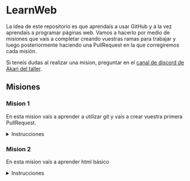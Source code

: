 # LearnWeb

La idea de este repositorio es que aprendaís a usar GitHub y a la vez aprendaís a programar páginas web. Vamos a hacerlo por medio de misiones que vaís a completar creando vuestras ramas para trabajar y luego posteriormente haciendo una PullRequest en la que corregiremos cada misión. 

Si teneís dudas al realizar una mision, preguntar en el [canal de discord de Akari del taller](https://discord.gg/KAexdz3 "canal de discord de Akari del taller").

## Misiones

### Mision 1

En esta mision vaís a aprender a utilizar git y vaís a crear vuestra primera PullRequest.

<details>
  <summary> Instrucciones</summary>

#### Pasos simples

1. Instalar git desde [aquí](https://git-scm.com/ "aquí").
1. `git clone https://github.com/AkariWorksDev/WebLearn.git`
1. `git pull`
1. `git status`
Debería decirte **On branch master**
1. `git branch TUNOMBRE-mision1`
Este comando no devuelve nada, crealo con tu nombre, por ejemplo **Borja-mision1**.
1. `git checkout TUNOMBRE-mision1`
1. `git status`
Debería decirte **On branch TUNOMBRE-mision1**
1. En la raíz, es decir, en la carpeta principal, crea una carpeta con el nombre de tu usuario de git. Dentro crea un archivo txt con algo escrito.
1. `git add .` incluyendo el punto.
1. `git commit -m "Descripción corta de qué has hecho"`. 
1. `git push`
1. Ahora crea la pull request y pide que te lo corrijan.

#### Más información

- En [esta](https://git-scm.com/docs/git-clone "esta") página tienes información sobre el comando git clone.
- En [esta](https://git-scm.com/docs/git-pull "esta") página tienes información sobre el comando git pull.
- En [esta](https://git-scm.com/docs/git-branch "esta") página tienes información sobre cómo crear una rama.
- En [esta](https://git-scm.com/docs/git-checkout "esta") página tienes información sobre el comando git clone.
- En [esta](https://git-scm.com/docs/git-add "esta") página tienes información sobre cómo staggear archivos para commitearlos.
- En [esta](https://git-scm.com/docs/git-commit "esta") página tienes información sobre cómo **commitear** los archivos que has **staggeado**.
- En [esta](https://git-scm.com/docs/git-push "esta") página tienes información sobre cómo pushear.
- Has completado la mision 1. Ahora pídele a alguien del equipo [Master](https://github.com/orgs/AkariWorksDev/teams/master "Master") de Akari que te lo corrija creando la pull request desde la web de GitHub.
<img src="https://i.imgur.com/QYhCBWt.jpg"/>

</details>

### Mision 2

En esta mision vaís a aprender html básico

<details>
  <summary> Instrucciones</summary>

#### Pasos simples

1. `git pull`
2. `git status`
Debería decirte **On branch master** Si no, haz `git checkout master` y luego haz `git pull` de nuevo
3. `git branch TUNOMBRE-mision2`
4. `git checkout TUNOMBRE-mision2`
5. `git status`
Debería decirte **On branch TUNOMBRE-mision2**
6. Dentro de la carpeta con tu nombre crea 2 carpetas. Una con nombre **mision1** y otra con nombre **mision2**
7. Mete el archivo .txt de la anterior misión en la carpeta **mision1**
8. Dentro de la carpeta mision2 crea un archivo con nombre **index.html**
9. Vamos a editar el archivo **index.html**. Primero creamos las dos secciones básicas en un html: 
```html
<!DOCTYPE html>
<html>
  <head></head>
  <body></body>
</html>
```
- `<!DOCTYPE html>` Define el archivo como un documento html. A veces no se les pone .html al final a los archivos. Sin esta extensión esta etiqueta le diría al navegador que es un html.
- `<html>` Define el inicio y final de un código html
- `<head>` Define la información del documento
- `<body>` Define el contenido del documento
- Las etiquetas en html pueden ponerse cómo apertura de la etiqueta con sus parámetros, valores de parámetros, contenido + cierre de etiqueta:
```html
<etiqueta param1 = "valorparam1" > Contenido etiqueta </etiqueta>
```
- También pueden ponerse cómo etiqueta sin cierre con sus parámetros:
```html
<etiqueta param1 = "valorparam1" >
```
- Esta última se suele usar por ejemplo para añadir imágenes a una web:
```html
<img src="imagen.gif" height="42" width="42">
```
- Existen muchas etiquetas. Investiga las que añado a continuación y añádelas dentro de nuestro código en **head** o **body** según  corresponda. Más información abajo.
  - a
  - img
  - br
  - p
  - h1
  - input
  - button 
  - div
  - title
  - !--

10. Cuando creas que tu página web está bien formada y contiene todos los tags anteriores ejecuta el comando `git add .` incluyendo el punto.
11. `git commit -m "Descripción corta de qué has hecho"`. 
12. `git add .`
13. `git commit -m "Descripción corta de qué has hecho"`. 
14. `git push`
15. Ahora crea la pull request y pide que te lo corrijan.
16. `git push`

#### Más información
- En [esta](https://www.w3schools.com/tags/tag_a.asp "esta")        página tienes información sobre la etiqueta **a**.
- En [esta](https://www.w3schools.com/tags/tag_img.asp "esta")      página tienes información sobre la etiqueta **img**.
- En [esta](https://www.w3schools.com/tags/tag_br.asp "esta")       página tienes información sobre la etiqueta **br**.
- En [esta](https://www.w3schools.com/tags/tag_p.asp "esta")        página tienes información sobre la etiqueta **p**.
- En [esta](https://www.w3schools.com/tags/tag_hn.asp "esta")       página tienes información sobre la etiqueta **h1**.
- En [esta](https://www.w3schools.com/tags/tag_input.asp "esta")    página tienes información sobre la etiqueta **input**.
- En [esta](https://www.w3schools.com/tags/tag_button.asp "esta")   página tienes información sobre la etiqueta **button**.
- En [esta](https://www.w3schools.com/tags/tag_div.asp "esta")      página tienes información sobre la etiqueta **div**.
- En [esta](https://www.w3schools.com/tags/tag_title.asp "esta")    página tienes información sobre la etiqueta **title**.
- En [esta](https://www.w3schools.com/tags/tag_comment.asp "esta")  página tienes información sobre la etiqueta comentario **!--**.
- Ejemplo de web bien formada:
```html
<!DOCTYPE html>
  <html>

    <head>
      <!--> Esto es un comentario en el código html <-->
      <title> Aprendiendo HTML </title>
    </head>

    <body>

      <div>
        <h1> Esto es un título Enorme </h1>
        <h2> Esto es un título grande </h2>
        <h3> Esto es un título </h3>
        <p> Esto es un párrafo. </p>
        <a href="https://akariworks.es/"> Esto es un enlace a AkariWorks </a>
        <br>
        <input> Esto es un campo para escribir </input>
        <button> Esto es un botón </button>
      </div>

    </body>

  </html>
```

</details>